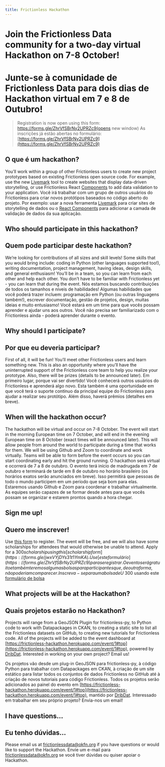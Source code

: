 ```yaml
---
title: Frictionless Hackathon
---
```


# Join the Frictionless Data community for a two-day virtual Hackathon on 7-8 October!
# Junte-se à comunidade de Frictionless Data para dois dias de Hackathon virtual em 7 e 8 de Outubro!

> Registration is now open using this form: https://forms.gle/ZhrVfSBrNy2UPRZc9(opens new window)
> As inscrições já estão abertas no formulário: [https://forms.gle/ZhrVfSBrNy2UPRZc9](https://forms.gle/ZhrVfSBrNy2UPRZc9)

## O que é um hackathon? 
You’ll work within a group of other Frictionless users to create new project prototypes based on existing Frictionless open source code. For example, use the new [Livemark](https://livemark.frictionlessdata.io/) tool to create websites that display data-driven storytelling, or use Frictionless React [Components](https://components.frictionlessdata.io/) to add data validation to your application. 
Você irá trabalhar com um grupo de outros usuários do Frictionless para criar novos protótipos baseados no código aberto do projeto. Por exemplo: usar a nova ferramenta [Livemark](https://livemark.frictionlessdata.io/) para criar sites de storytelling de dados ou o [React Components](https://components.frictionlessdata.io/) para adicionar a camada de validação de dados da sua aplicação.

## Who should participate in this hackathon? 
## Quem pode participar deste hackathon?
We’re looking for contributions of all sizes and skill levels! Some skills that you would bring include: coding in Python (other languages supported too!), writing documentation, project management, having ideas, design skills, and general enthusiasm! You’ll be in a team, so you can learn from each other and help each other. You don’t have to be familiar with Frictionless yet - you can learn that during the event.
Nós estamos buscando contribuições de todos os tamanhos e níveis de habilidades! Algumas habilidades que você poderá trazer incluem: programação em Python (ou outras linguagens também!), escrever documentação, gestão de projetos, design, muitas ideias e muito entusiasmo! Você estará em um time para que vocês possam aprender e ajudar uns aos outros. Você não precisa ser familiarizado com o Frictionless ainda - poderá aprender durante o evento.

## Why should I participate? 
## Por que eu deveria participar?
First of all, it will be fun! You’ll meet other Frictionless users and learn something new. This is also an opportunity where you’ll have the uninterrupted support of the Frictionless core team to help you realize your prototype. Also, there will be prizes (details to be announced later).
Em primeiro lugar, porque vai ser divertido! Você conhecerá outros usuários do Frictionless e aprenderá algo novo. Esta também é uma oportunidade em que você terá o suporte contínuo da principal equipe do Frictionless para ajudar a realizar seu protótipo. Além disso, haverá prêmios (detalhes em breve).

## When will the hackathon occur? 
The hackathon will be virtual and occur on 7-8 October. The event will start in the morning European time on 7 October, and will end in the evening European time on 8 October (exact times will be announced later). This will allow people from around the world to participate during a time that works for them. We will be using Github and Zoom to coordinate and work virtually. Teams will be able to form before the event occurs so you can start coordinating early and hit the ground running.
O hackathon será virtual e ocorrerá de 7 a 8 de outubro. O evento terá início de madrugada em 7 de outubro e terminará de tarde em 8 de outubro no horário brasileiro (os horários exatos serão anunciados em breve). Isso permitirá que pessoas de todo o mundo participem em um período que seja bom para elas. Estaremos usando Github e Zoom para coordenar e trabalhar virtualmente. As equipes serão capazes de se formar desde antes para que vocês possam se organizar e estarem prontos quando a hora chegar.

## Sign me up!
## Quero me inscrever!
Use [this form](https://forms.gle/ZhrVfSBrNy2UPRZc9) to register. The event will be free, and we will also have some scholarships for attendees that would otherwise be unable to attend. Apply for a $300 scholarship using this [scholarship form](https://forms.gle/jwxVYjDYs31t1YmKA
).
Use [este formulário](https://forms.gle/ZhrVfSBrNy2UPRZc9) para se registrar. O evento será gratuito e também teremos algumas bolsas para participantes que, de outra forma, não poderiam comparecer. Inscreva-se para uma bolsa de U$ 300 usando este [formulário de bolsa](https://forms.gle/jwxVYjDYs31t1YmKA
)

## What projects will be at the Hackathon?
## Quais projetos estarão no Hackathon?

Projects will range from a GeoJSON Plugin for frictionless-py, to  Python code to work with Datapackages in CKAN, to creating a static site to list all the Frictionless datasets on GitHub, to creating new tutorials for Frictionless code.
All of the projects will be added to the event dashboard at [https://frictionless-hackathon.herokuapp.com/event/1#top](https://frictionless-hackathon.herokuapp.com/event/1#top), powered by [DribDat](https://dribdat.cc/). 
Interested in working on your own project? Email us!

Os projetos vão desde um plug-in GeoJSON para frictionless-py, à código Python para trabalhar com Datapackages em CKAN, à criação de um site estático para listar todos os conjuntos de dados Frictionless no GitHub até à criação de novos tutoriais para código Frictionless.
Todos os projetos serão adicionados ao painel do evento em [https://frictionless-hackathon.herokuapp.com/event/1#top](https://frictionless-hackathon.herokuapp.com/event/1#top), mantido por [DribDat](https://dribdat.cc/).
Interessado em trabalhar em seu próprio projeto? Envia-nos um email!

## I have questions...
## Eu tenho dúvidas...
Please email us at frictionlessdata@okfn.org if you have questions or would like to support the Hackathon.
Envie um e-mail para frictionlessdata@okfn.org se você tiver dúvidas ou quiser apoiar o Hackathon.
